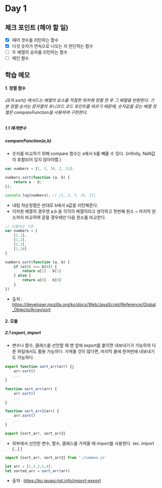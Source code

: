 # Day 1 

## 체크 포인트 (해야 할 일)
- [x] 페어 갯수를 리턴하는 함수
- [x] 다섯 숫자가 연속으로 나오는 지 판단하는 함수
- [ ] 두 배열의 승자를 리턴하는 함수
- [ ] 메인 함수
## 학습 메모

####  1. 정렬 함수
###### JS의 sort() 메서드는  배열의 요소를 적절한 위치에 정렬 한 후 그 배열을 반환한다. 기본 정렬 순서는 문자열의 유니코드 코드 포인트를 따르기 때문에, 숫자값을 갖는 배열 정렬은 compareFunction을 사용하여 구현한다. 

##### 1.1 매개변수 
##### compareFunction(a,b)

- 숫자를 비교하기 위해 compare 함수는 a에서 b를 빼줄 수 있다. (infinity, NaN값이 포함되어 있지 않아야함.)

```javascript
var numbers = [1, 3, 10, 2, 21];

numbers.sort(function (a, b) {
    return a - b;
});

console.log(numbers); // [1, 2, 3, 10, 21]
```

- 내림 차순정렬은 반대로 b에서 a값을 리턴해준다. 
- 이차원 배열의 경우엔 a,b 을 각각의 배열이라고 생각하고 첫번째 원소 ~ 마지막 원소까지 비교하여 같을 경우에만 다음 원소를 비교한다.

```javascript
// 오름차순 기준
var numbers = [
    [1,1],
    [1,2],
    [2,3],
    [1,10]
]

numbers.sort(function (a, b) {
    if (a[0] === b[0]) {
        return a[1] - b[1]
    } else {
        return a[0] - b[0]
    }
})
```

* 출처 : <https://developer.mozilla.org/ko/docs/Web/JavaScript/Reference/Global_Objects/Array/sort>

#### 2. 모듈

##### 2.1 export, import 
- 변수나 함수, 클래스를 선언할 때 맨 앞에 export를 붙이면 내보내기가 가능하여 다른 파일에서도 활용 가능하다. 가져올 것이 많다면, 마지막 줄에 한꺼번에 내보내기도 가능하다. 

```javascript
export function sort_arr(arr) {j
    arr.sort()
    ...
}
```

```javascript
function sort_arr(arr) {
    arr.sort()
    ...
}

function sort_arr2(arr) {
    arr.sort()
    ...
}

export {sort_arr, sort_arr2}
```

- 외부에서 선언한 변수, 함수, 클래스를 가져올 때 import를 사용한다. (ex. import {...} ) 

```javascript
import {sort_arr, sort_arr2} from './common.js'

let arr = [1,3,2,5,4];
let sorted_arr = sort_arr(arr)
```

* 출처 : <https://ko.javascript.info/import-export>